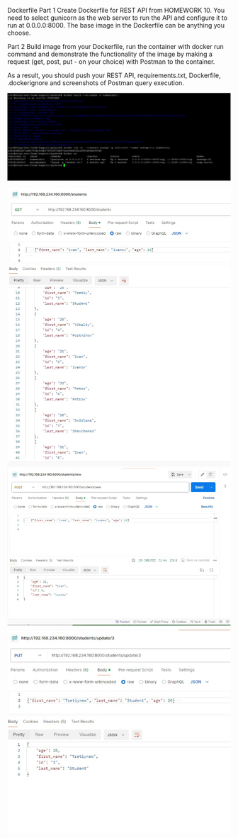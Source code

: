 Dockerfile
Part 1
Create Dockerfile for REST API from HOMEWORK 10. You need to select gunicorn as the web server to run the API and configure it to run at 0.0.0.0:8000. The base image in the Dockerfile can be anything you choose.

Part 2
Build image from your Dockerfile, run the container with docker run command and demonstrate the functionality of the image by making a request (get, post, put - on your choice) with Postman to the container.

As a result, you should push your REST API, requirements.txt, Dockerfile, .dockerignore and screenshots of Postman query execution.

![](https://github.com/Visemir/danit-labs/blob/main/homework11/docker-build.jpg)

![](https://github.com/Visemir/danit-labs/blob/main/homework11/postmanget.jpg)
![](https://github.com/Visemir/danit-labs/blob/main/homework11/postmanpost.jpg)
![](https://github.com/Visemir/danit-labs/blob/main/homework11/postmanput.jpg)
